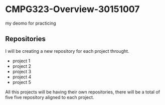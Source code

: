 # CMPG323-Overview-30151007
my deomo for practicing

## Repositories

I will be creating a new repository for each project throught.

* project 1
* project 2
* project 3
* project 4
* project 5


All this projects will be having their own repositories, there will be a total of five five repository aligned to each project.


